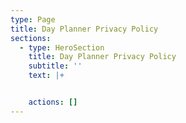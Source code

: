 ```yaml
---
type: Page
title: Day Planner Privacy Policy
sections:
  - type: HeroSection
    title: Day Planner Privacy Policy
    subtitle: ''
    text: |+


    actions: []
---
```

